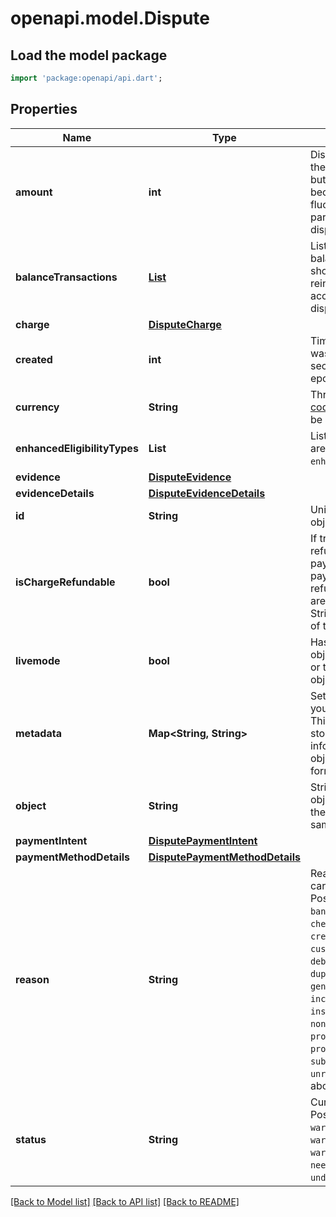 # openapi.model.Dispute

## Load the model package
```dart
import 'package:openapi/api.dart';
```

## Properties
Name | Type | Description | Notes
------------ | ------------- | ------------- | -------------
**amount** | **int** | Disputed amount. Usually the amount of the charge, but it can differ (usually because of currency fluctuation or because only part of the order is disputed). | 
**balanceTransactions** | [**List<BalanceTransaction>**](BalanceTransaction.md) | List of zero, one, or two balance transactions that show funds withdrawn and reinstated to your Stripe account as a result of this dispute. | [default to const []]
**charge** | [**DisputeCharge**](DisputeCharge.md) |  | 
**created** | **int** | Time at which the object was created. Measured in seconds since the Unix epoch. | 
**currency** | **String** | Three-letter [ISO currency code](https://www.iso.org/iso-4217-currency-codes.html), in lowercase. Must be a [supported currency](https://stripe.com/docs/currencies). | 
**enhancedEligibilityTypes** | **List<String>** | List of eligibility types that are included in `enhanced_evidence`. | [default to const []]
**evidence** | [**DisputeEvidence**](DisputeEvidence.md) |  | 
**evidenceDetails** | [**DisputeEvidenceDetails**](DisputeEvidenceDetails.md) |  | 
**id** | **String** | Unique identifier for the object. | 
**isChargeRefundable** | **bool** | If true, it's still possible to refund the disputed payment. After the payment has been fully refunded, no further funds are withdrawn from your Stripe account as a result of this dispute. | 
**livemode** | **bool** | Has the value `true` if the object exists in live mode or the value `false` if the object exists in test mode. | 
**metadata** | **Map<String, String>** | Set of [key-value pairs](https://stripe.com/docs/api/metadata) that you can attach to an object. This can be useful for storing additional information about the object in a structured format. | [default to const {}]
**object** | **String** | String representing the object's type. Objects of the same type share the same value. | 
**paymentIntent** | [**DisputePaymentIntent**](DisputePaymentIntent.md) |  | [optional] 
**paymentMethodDetails** | [**DisputePaymentMethodDetails**](DisputePaymentMethodDetails.md) |  | [optional] 
**reason** | **String** | Reason given by cardholder for dispute. Possible values are `bank_cannot_process`, `check_returned`, `credit_not_processed`, `customer_initiated`, `debit_not_authorized`, `duplicate`, `fraudulent`, `general`, `incorrect_account_details`, `insufficient_funds`, `noncompliant`, `product_not_received`, `product_unacceptable`, `subscription_canceled`, or `unrecognized`. Learn more about [dispute reasons](https://stripe.com/docs/disputes/categories). | 
**status** | **String** | Current status of dispute. Possible values are `warning_needs_response`, `warning_under_review`, `warning_closed`, `needs_response`, `under_review`, `won`, or `lost`. | 

[[Back to Model list]](../README.md#documentation-for-models) [[Back to API list]](../README.md#documentation-for-api-endpoints) [[Back to README]](../README.md)


